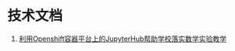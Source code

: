 # 技术文档

1. [利用Openshift容器平台上的JupyterHub帮助学校落实数学实验教学](https://github.com/lees07/tech-docs/blob/master/jupyterhub_on_ocp_for_experience_in_mathmatical.md)
